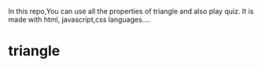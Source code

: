 In this repo,You can use all the properties of triangle
and also play quiz.
It is made with html, javascript,css languages....

# triangle
